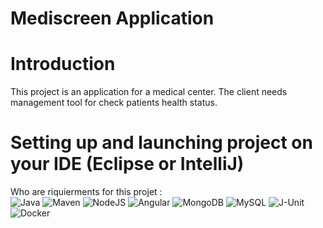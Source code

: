 # Mediscreen Application

# Introduction
This project is an application for a medical center. The client needs management tool for check patients health status.

# Setting up and launching project on your IDE (Eclipse or IntelliJ)
 Who are riquierments for this projet : <br/>
  ![Java](https://img.shields.io/badge/MongoDB-1.8.x-red)
  ![Maven](https://img.shields.io/badge/MongoDB-6.0.x-green)
  ![NodeJS](https://img.shields.io/badge/NodeJS-18.3.0-green)
  ![Angular](https://img.shields.io/badge/Angular-15.1.2-red)
  ![MongoDB](https://img.shields.io/badge/MongoDB-6.0.x-green)
  ![MySQL](https://img.shields.io/badge/MySQL-6.0.x-blue)
  ![J-Unit](https://img.shields.io/badge/JUnit-5.0-orange)
  ![Docker](https://img.shields.io/badge/Docker-20.10.24-cyan)
  
 
  
